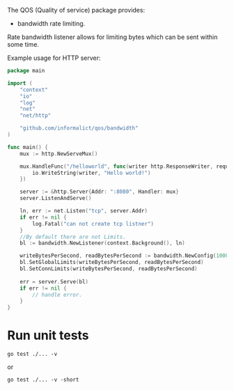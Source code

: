The QOS (Quality of service) package provides:
- bandwidth rate limiting.


Rate bandwidth listener allows for limiting bytes which can be sent within some time.

Example usage for HTTP server:
```go
package main

import (
	"context"
	"io"
	"log"
	"net"
	"net/http"

	"github.com/informalict/qos/bandwidth"
)

func main() {
	mux := http.NewServeMux()

	mux.HandleFunc("/helloworld", func(writer http.ResponseWriter, request *http.Request) {
		io.WriteString(writer, "Hello world!")
	})

	server := &http.Server{Addr: ":8080", Handler: mux}
	server.ListenAndServe()

	ln, err := net.Listen("tcp", server.Addr)
	if err != nil {
		log.Fatal("can not create tcp listner")
	}
	//By default there are not Limits.
	bl := bandwidth.NewListener(context.Background(), ln)

	writeBytesPerSecond, readBytesPerSecond := bandwidth.NewConfig(1000), bandwidth.NewConfig(2000)
	bl.SetGlobalLimits(writeBytesPerSecond, readBytesPerSecond)
	bl.SetConnLimits(writeBytesPerSecond, readBytesPerSecond)
	
	err = server.Serve(bl)
	if err != nil {
		// handle error.
	}
}
```

# Run unit tests

```shell
go test ./... -v
```
or
```shell
go test ./... -v -short
```